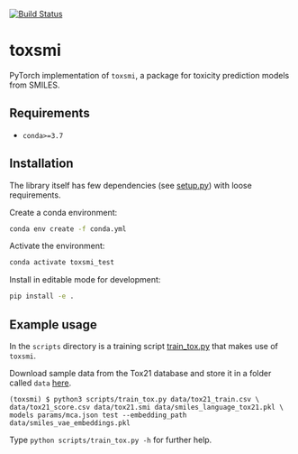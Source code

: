 [![Build Status](https://github.com/PaccMann/toxsmi/actions/workflows/build.yml/badge.svg)](https://github.com/PaccMann/toxsmi/actions/workflows/build.yml)

# toxsmi

PyTorch implementation of `toxsmi`, a package for toxicity prediction models
from SMILES.

## Requirements

- `conda>=3.7`

## Installation

The library itself has few dependencies (see [setup.py](setup.py)) with loose requirements.

Create a conda environment:

```sh
conda env create -f conda.yml
```

Activate the environment:

```sh
conda activate toxsmi_test
```

Install in editable mode for development:

```sh
pip install -e .
```

## Example usage

In the `scripts` directory is a training script [train_tox.py](./scripts/train_tox.py) that makes use
of `toxsmi`.

Download sample data from the Tox21 database and store it in a folder called `data`
[here](https://ibm.box.com/s/kahxnlg2k2s0x3z0r5fa6y67tmfhs6or).


```console
(toxsmi) $ python3 scripts/train_tox.py data/tox21_train.csv \
data/tox21_score.csv data/tox21.smi data/smiles_language_tox21.pkl \
models params/mca.json test --embedding_path data/smiles_vae_embeddings.pkl
```

Type `python scripts/train_tox.py -h` for further help.

